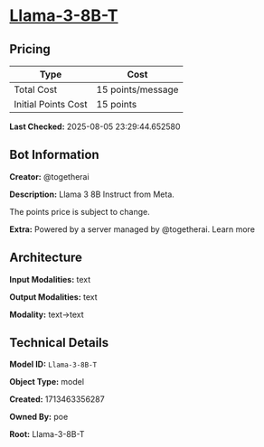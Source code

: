 # [Llama-3-8B-T](https://poe.com/Llama-3-8B-T)

## Pricing

| Type | Cost |
|------|------|
| Total Cost | 15 points/message |
| Initial Points Cost | 15 points |

**Last Checked:** 2025-08-05 23:29:44.652580


## Bot Information

**Creator:** @togetherai

**Description:** Llama 3 8B Instruct from Meta.

The points price is subject to change.

**Extra:** Powered by a server managed by @togetherai. Learn more


## Architecture

**Input Modalities:** text

**Output Modalities:** text

**Modality:** text->text


## Technical Details

**Model ID:** `Llama-3-8B-T`

**Object Type:** model

**Created:** 1713463356287

**Owned By:** poe

**Root:** Llama-3-8B-T
